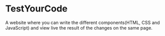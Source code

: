 # TestYourCode
A website where you can write the different components(HTML, CSS and JavaScript) and view live the result of the changes on the same page.
